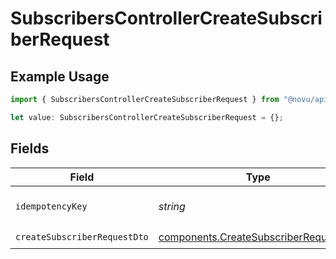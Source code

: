 # SubscribersControllerCreateSubscriberRequest

## Example Usage

```typescript
import { SubscribersControllerCreateSubscriberRequest } from "@novu/api/models/operations";

let value: SubscribersControllerCreateSubscriberRequest = {};
```

## Fields

| Field                                                                                          | Type                                                                                           | Required                                                                                       | Description                                                                                    |
| ---------------------------------------------------------------------------------------------- | ---------------------------------------------------------------------------------------------- | ---------------------------------------------------------------------------------------------- | ---------------------------------------------------------------------------------------------- |
| `idempotencyKey`                                                                               | *string*                                                                                       | :heavy_minus_sign:                                                                             | A header for idempotency purposes                                                              |
| `createSubscriberRequestDto`                                                                   | [components.CreateSubscriberRequestDto](../../models/components/createsubscriberrequestdto.md) | :heavy_check_mark:                                                                             | N/A                                                                                            |